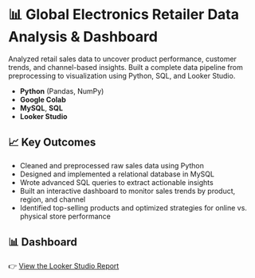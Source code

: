 # 📊 Global Electronics Retailer Data Analysis & Dashboard

Analyzed retail sales data to uncover product performance, customer trends, and channel-based insights.
Built a complete data pipeline from preprocessing to visualization using Python, SQL, and Looker Studio.

- **Python** (Pandas, NumPy)
- **Google Colab**
- **MySQL**, **SQL**
- **Looker Studio**

## 📈 Key Outcomes
- Cleaned and preprocessed raw sales data using Python
- Designed and implemented a relational database in MySQL
- Wrote advanced SQL queries to extract actionable insights
- Built an interactive dashboard to monitor sales trends by product, region, and channel
- Identified top-selling products and optimized strategies for online vs. physical store performance

## 📊 Dashboard
👉 [View the Looker Studio Report](https://lookerstudio.google.com/reporting/266dd8fe-1b1f-4b99-a358-18bef42e13cc)



